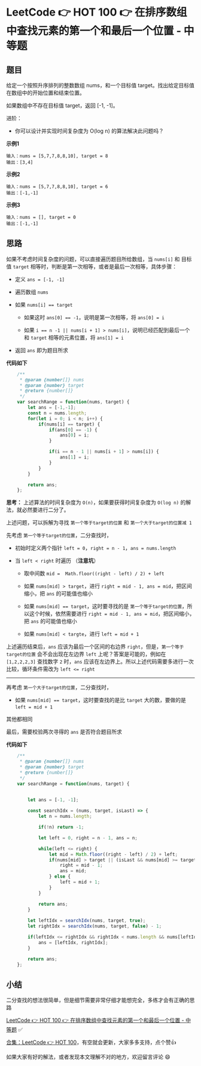 # LeetCode 👉 HOT 100 👉 在排序数组中查找元素的第一个和最后一个位置 - 中等题

## 题目

给定一个按照升序排列的整数数组 nums，和一个目标值 target。找出给定目标值在数组中的开始位置和结束位置。

如果数组中不存在目标值 target，返回 [-1, -1]。

进阶：

- 你可以设计并实现时间复杂度为 O(log n) 的算法解决此问题吗？

**示例1**

    输入：nums = [5,7,7,8,8,10], target = 8
    输出：[3,4]

**示例2**

    输入：nums = [5,7,7,8,8,10], target = 6
    输出：[-1,-1]

**示例3**

    输入：nums = [], target = 0
    输出：[-1,-1]

## 思路

如果不考虑时间复杂度的问题，可以直接遍历题目所给数组，当 `nums[i]` 和 目标值 `target` 相等时，判断是第一次相等，或者是最后一次相等，具体步骤：

- 定义 `ans = [-1, -1]`

- 遍历数组 `nums`

- 如果 `nums[i] == target`

    - 如果这时 `ans[0] == -1`，说明是第一次相等，将 `ans[0] = i`

    - 如果 `i == n -1 || nums[i + 1] > nums[i]`，说明已经匹配到最后一个和 `target` 相等的元素位置，将 `ans[1] = i`

- 返回 `ans` 即为题目所求

**代码如下**

```js
    /**
     * @param {number[]} nums
     * @param {number} target
     * @return {number[]}
     */
    var searchRange = function(nums, target) {
        let ans = [-1,-1];
        const n = nums.length;
        for(let i = 0; i < n; i++) {
            if(nums[i] == target) {
                if(ans[0] == -1) {
                    ans[0] = i;
                }

                if(i == n - 1 || nums[i + 1] > nums[i]) {
                    ans[1] = i;
                }
            }
        }

        return ans;
    };
```

**思考：** 上述算法的时间复杂度为 `O(n)`，如果要获得时间复杂度为 `O(log n)` 的解法，就必然要进行二分了。

上述问题，可以拆解为寻找 `第一个等于target的位置` 和 `第一个大于target的位置减 1`

先考虑 `第一个等于target的位置`，二分查找时，

- 初始时定义两个指针 `left = 0`，`right = n - 1`，`ans = nums.length`

- 当 `left < right` 时遍历 （**注意坑**）

    - 取中间数 `mid =  Math.floor((right - left) / 2) + left`

    - 如果 `nums[mid] > target`，进行 `right = mid - 1, ans = mid`，把区间缩小，把 `ans` 的可能值也缩小

    - 如果 `nums[mid] == target`，这时要寻找的是 `第一个等于target的位置`，所以这个时候，依然需要进行 `right = mid - 1, ans = mid`，把区间缩小，把 `ans` 的可能值也缩小

    - 如果 `nums[mid] < targte`，进行 `left = mid + 1`

上述遍历结束后，`ans` 应该为最后一个区间的右边界 `right`，但是，`第一个等于target的位置` 会不会出现在左边界 `left` 上呢？答案是可能的，例如在 `[1,2,2,2,3]` 查找数字 `2` 时，`ans` 应该在左边界上。所以上述代码需要多进行一次比较，循环条件需改为 `left <= right`

------------------------------------------------------------------------------------------------------------------------------------------------

再考虑 `第一个大于target的位置`，二分查找时，

- 如果 `nums[mid] == target`，这时要查找的是比 `target` 大的数，要做的是 `left = mid + 1`

其他都相同

最后，需要校验两次寻得的 `ans` 是否符合题目所求

**代码如下**

```js
    /**
     * @param {number[]} nums
     * @param {number} target
     * @return {number[]}
     */
    var searchRange = function(nums, target) {
        

        let ans = [-1, -1];

        const searchIdx = (nums, target, isLast) => {
            let n = nums.length;

            if(!n) return -1;

            let left = 0, right = n - 1, ans = n;

            while(left <= right) {
                let mid = Math.floor((right - left) / 2) + left;
                if(nums[mid] > target || (isLast && nums[mid] >= target)) {
                    right = mid - 1;
                    ans = mid;
                } else {
                    left = mid + 1;
                }
            }

            return ans;
        }
        
        let leftIdx = searchIdx(nums, target, true);
        let rightIdx = searchIdx(nums, target, false) - 1;

        if(leftIdx <= rightIdx && rightIdx < nums.length && nums[leftIdx] === target && nums[rightIdx] === target) {
            ans = [leftIdx, rightIdx];
        }

        return ans;
    };
```

## 小结

二分查找的想法很简单，但是细节需要非常仔细才能想完全，多练才会有正确的思路

[LeetCode 👉 HOT 100 👉 在排序数组中查找元素的第一个和最后一个位置 - 中等题](https://leetcode-cn.com/problems/find-first-and-last-position-of-element-in-sorted-array/) ✅


[合集：LeetCode 👉 HOT 100](https://juejin.cn/column/7029946677398077476)，有空就会更新，大家多多支持，点个赞👍

如果大家有好的解法，或者发现本文理解不对的地方，欢迎留言评论 😄